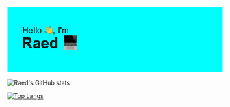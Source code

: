 [![MasterHead](header.png)](https://github.com/raedfayad)




![Raed's GitHub stats](https://github-readme-stats.vercel.app/api?username=raedfayad&show_icons=true&hide_rank=true)

[![Top Langs](https://github-readme-stats.vercel.app/api/top-langs/?username=raedfayad&hide=css)](https://github.com/anuraghazra/github-readme-stats)

<!--
**raedfayad/raedfayad** is a ✨ _special_ ✨ repository because its `README.md` (this file) appears on your GitHub profile.

Here are some ideas to get you started:

- 🔭 I’m currently working on ...
- 🌱 I’m currently learning ...
- 👯 I’m looking to collaborate on ...
- 🤔 I’m looking for help with ...
- 💬 Ask me about ...
- 📫 How to reach me: ...
- 😄 Pronouns: ...
- ⚡ Fun fact: ...
-->
